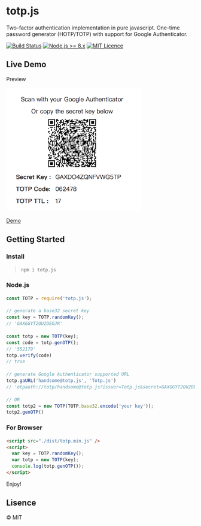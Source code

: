 # totp.js
Two-factor authentication implementation in pure javascript. One-time password generator (HOTP/TOTP) with support for Google Authenticator.

[![Build Status](https://travis-ci.org/wuyanxin/totp.js.svg?branch=master)](https://travis-ci.org/wuyanxin/totp.js)
[![Node.js >= 8.x](https://img.shields.io/badge/node-%3E%3D8.x-green.svg)](https://nodejs.org)
[![MIT Licence](https://badges.frapsoft.com/os/mit/mit.svg?v=103)](https://opensource.org/licenses/mit-license.php)

## Live Demo
Preview

![preview](./demo/screenshot.png)

[Demo](https://wuyanxin.github.io/totp.js/demo/index.html)


## Getting Started
### Install
> `npm i totp.js`
### Node.js
```javascript
const TOTP = require('totp.js');

// generate a base32 secret key
const key = TOTP.randomKey();
// 'GAXGGYT2OU2DEOJR'

const totp = new TOTP(key);
const code = totp.genOTP();
// '552179'
totp.verify(code)
// true

// generate Google Authenticator supported URL
totp.gaURL('handsome@totp.js', 'Totp.js')
// 'otpauth://totp/handsome@totp.js?issuer=Totp.js&secret=GAXGGYT2OU2DEOJR'

// OR
const totp2 = new TOTP(TOTP.base32.encode('your key'));
totp2.genOTP()
```
### For Browser
```html
<script src="./dist/totp.min.js" />
<script>
  var key = TOTP.randomKey();
  var totp = new TOTP(key);
  console.log(totp.genOTP());
</script>
```
Enjoy!


## Lisence
© MIT
